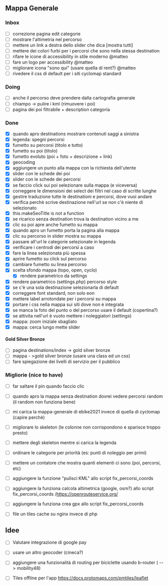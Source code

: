 ## Mappa Generale

### Inbox
- [ ] correzione pagina edit categorie
- [ ] mostrare l'altimetria nel percorso
- [ ] mettere un link a destra dello slider che dica [mostra tutti]
- [ ] mettere dei colori furbi per i percorsi che sono nella stessa destination
- [ ] rifare le icone di accessibility in stile moderno @matteo
- [ ] fare un logo per accessibility @matteo
- [ ] migliorare icona "sono qui" (usare quella di rent?) @matteo
- [ ] rivedere il css di default per i siti cyclomap standard

### Doing
- [ ] anche il percorso deve prendere dalla cartografia generale
- [ ] chiampo -> pulire i kml (rimuovere i poi)
- [ ] pagina dei poi filtrabile + description categoria

### Done
- [x] quando apro destinations mostrare contenuti saggi a sinistra
- [x] legenda: spegni percorsi
- [x] fumetto su percorsi (titolo e tutto)
- [x] fumetto su poi (titolo)
- [x] fumetto evoluto (poi + foto + descrizione + link)
- [x] geocoding
- [x] aggiungere un punto alla mappa con la richiesta dell'utente
- [x] slider con le schede dei poi
- [x] slider con le schede dei percorsi
- [x] se faccio click sui poi selezionare sulla mappa (e viceversa)
- [x] correggere le dimensioni dei select dei filtri nel caso di scritte lunghe
- [x] gestire traduzione tutte le destinationi e percorsi, dove vuoi andare
- [x] verifica perchè scrive destinazione nell'url se non c'è niente di selezionato
- [x] this.makeSeoTitle is not a function
- [x] se ricarico senza destination trova la destination vicino a me
- [x] clic su poi apre anche fumetto su mappa
- [x] quando apro un fumetto porta la pagina alla mappa
- [x] clic su percorso in slider mostra su mappa
- [x] passare all'url le categorie selezionate in legenda
- [x] verificare i centrodi dei percorsi a caso
- [x] fare la linea selezionata più spessa
- [x] aprire fumetto su click sul percorso
- [x] cambiare fumetto su linea percorso
- [x] scelta sfondo mappa (topo, open, cyclo)
    - [x] rendere parametrico da settings
- [x] rendere parametrico (settings.php) percorso style    
- [x] se c'è una sola destinazione selezionarla di default
- [x] correggere font standard, non solo eon
- [x] mettere label arrotondate per i percorsi su mappa
- [x] portare i css nella mappa sui siti dove non è integrata
- [x] se manca la foto del punto o del percorso usare il default (copertina?)
- [x] se attivita nell'url è vuoto mettere i noleggiatori (settings)
- [x] mappa: zoom iniziale sbagliato
- [x] mappa: cerca lungo mette slider

#### Gold Silver Bronze
- [ ] pagina destinations/index -> gold silver bronze
- [ ] mappa - >gold silver bronze (usare una class ed un css)
- [ ] fare spiegazione dei livelli di servizio per il pubblico

### Migliorie  (nice to have)
- [ ] far saltare il pin quando faccio clic
- [ ] quando apro la mappa senza destination dovrei vedere percorsi random (il random non funziona bene)
- [ ] mi carica la mappa-generale di ebike2021 invece di quella di cyclomap (capire perchè)
- [ ] migliorare lo skeleton (le colonne non corrispondono e sparisce troppo presto)
- [ ] mettere degli skeleton mentre si carica la legenda
- [ ] ordinare le categorie per priorità (es: punti di noleggio per primi)
- [ ] mettere un contatore che mostra quanti elementi ci sono (poi, percorsi, etc)
- [ ] aggiungere la funzione "pulisci KML" allo script fix_percorsi_coords
- [ ] aggiungere la funziona calcola altimetrica (google, osm?) allo script fix_percorsi_coords /https://openrouteservice.org/
- [ ] aggiungere la funziona crea gpx allo script fix_percorsi_coords
- [ ] file un tiles cache su nginx invece di php


## Idee
- [ ] Valutare integrazione di google pay
- [ ] usare un altro geocoder (cineca?)
- [ ] aggiungere una funzionalità di routing per biciclette usando b-router ( --> mobility48)
- [ ] Tiles offline per l'app https://docs.protomaps.com/pmtiles/leaflet


